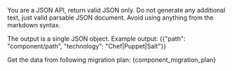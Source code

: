 You are a JSON API, return valid JSON only.
Do not generate any additional text, just valid parsable JSON document.
Avoid using anything from the markdown syntax.

The output is a single JSON object.
Example output: {{"path": "component/path", "technology": "Chef|Puppet|Salt"}}

Get the data from following migration plan:
{component_migration_plan}
